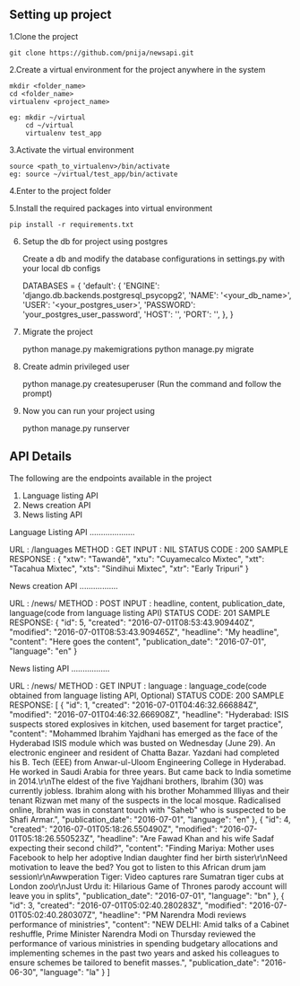 
Setting up project
------------------

1.Clone the project

    git clone https://github.com/pnija/newsapi.git

2.Create a virtual environment for the project anywhere in the system

    mkdir <folder_name>
    cd <folder_name>
    virtualenv <project_name>

    eg: mkdir ~/virtual
        cd ~/virtual
        virtualenv test_app

3.Activate the virtual environment

    source <path_to_virtualenv>/bin/activate
    eg: source ~/virtual/test_app/bin/activate

4.Enter to the project folder

5.Install the required packages into virtual environment

    pip install -r requirements.txt

6. Setup the db for project using postgres

    Create a db and modify the database configurations in settings.py with your local db configs

    DATABASES = {
    'default': {
        'ENGINE': 'django.db.backends.postgresql_psycopg2',
        'NAME': '<your_db_name>',
        'USER': '<your_postgres_user>',
        'PASSWORD': 'your_postgres_user_password',
        'HOST': '',
        'PORT': '',
    },
}

6. Migrate the project

    python manage.py makemigrations
    python manage.py migrate

7. Create admin privileged user

    python manage.py createsuperuser
    (Run the command and follow the prompt)

8. Now you can run your project using

    python manage.py runserver

API Details
-----------

The following are the endpoints available in the project

1. Language listing API
2. News creation API
3. News listing API

Language Listing API
....................

URL             : <domain>/languages
METHOD          : GET
INPUT           : NIL
STATUS CODE     : 200
SAMPLE RESPONSE :
                {
                "xtw": "Tawandê",
                "xtu": "Cuyamecalco Mixtec",
                "xtt": "Tacahua Mixtec",
                "xts": "Sindihui Mixtec",
                "xtr": "Early Tripuri"
                }

News creation API
.................

URL             : <domain>/news/
METHOD          : POST
INPUT           : headline, content, publication_date, language(code from language listing API)
STATUS CODE:    201
SAMPLE RESPONSE:
                {
                  "id": 5,
                  "created": "2016-07-01T08:53:43.909440Z",
                  "modified": "2016-07-01T08:53:43.909465Z",
                  "headline": "My headline",
                  "content": "Here goes the content",
                  "publication_date": "2016-07-01",
                  "language": "en"
                }


News listing API
.................

URL             : <domain>/news/
METHOD          : GET
INPUT           : language : language_code(code obtained from language listing API, Optional)
STATUS CODE:    200
SAMPLE RESPONSE:
                [
                      {
                        "id": 1,
                        "created": "2016-07-01T04:46:32.666884Z",
                        "modified": "2016-07-01T04:46:32.666908Z",
                        "headline": "Hyderabad: ISIS suspects stored explosives in kitchen, used basement for target practice",
                        "content": "Mohammed Ibrahim Yajdhani has emerged as the face of the Hyderabad ISIS module which was busted on Wednesday (June 29). An electronic engineer and resident of Chatta Bazar. Yazdani had completed his B. Tech (EEE) from Anwar-ul-Uloom Engineering College in Hyderabad. He worked in Saudi Arabia for three years. But came back to India sometime in 2014.\r\nThe eldest of the five Yajdhani brothers, Ibrahim (30) was currently jobless. Ibrahim along with his brother Mohammed Illiyas and their tenant Rizwan met many of the suspects in the local mosque. Radicalised online, Ibrahim was in constant touch with \"Saheb\" who is suspected to be Shafi Armar.",
                        "publication_date": "2016-07-01",
                        "language": "en"
                      },
                      {
                        "id": 4,
                        "created": "2016-07-01T05:18:26.550490Z",
                        "modified": "2016-07-01T05:18:26.550523Z",
                        "headline": "Are Fawad Khan and his wife Sadaf expecting their second child?",
                        "content": "Finding Mariya: Mother uses Facebook to help her adoptive Indian daughter find her birth sister\r\nNeed motivation to leave the bed? You got to listen to this African drum jam session\r\nAwwperation Tiger: Video captures rare Sumatran tiger cubs at London zoo\r\nJust Urdu it: Hilarious Game of Thrones parody account will leave you in splits",
                        "publication_date": "2016-07-01",
                        "language": "bn"
                      },
                      {
                        "id": 3,
                        "created": "2016-07-01T05:02:40.280283Z",
                        "modified": "2016-07-01T05:02:40.280307Z",
                        "headline": "PM Narendra Modi reviews performance of ministries",
                        "content": "NEW DELHI: Amid talks of a Cabinet reshuffle, Prime Minister Narendra Modi on Thursday reviewed the performance of various ministries in spending budgetary allocations and implementing schemes in the past two years and asked his colleagues to ensure schemes be tailored to benefit masses.",
                        "publication_date": "2016-06-30",
                        "language": "la"
                      }
                ]
